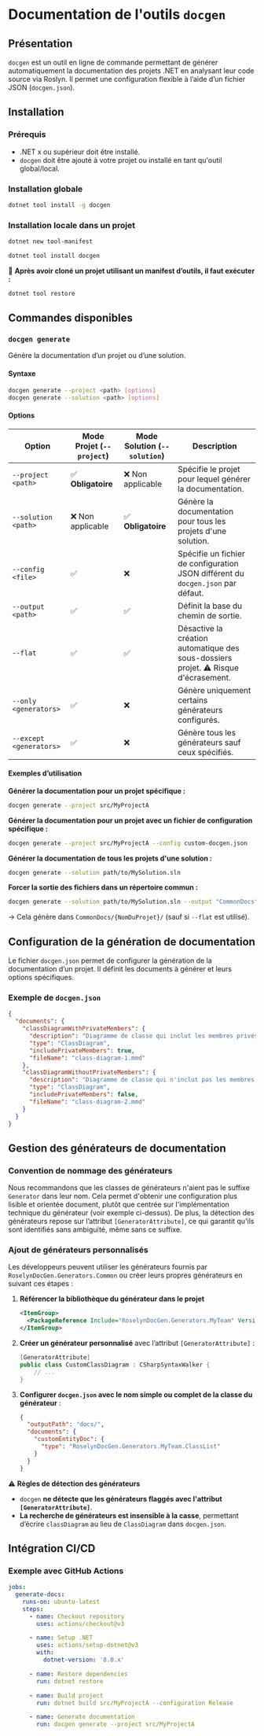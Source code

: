 # Documentation de l'outils `docgen`

## Présentation

`docgen` est un outil en ligne de commande permettant de générer automatiquement la documentation des projets .NET en analysant leur code source via Roslyn. Il permet une configuration flexible à l’aide d’un fichier JSON (`docgen.json`).

## Installation

### Prérequis

- .NET x ou supérieur doit être installé.
- `docgen` doit être ajouté à votre projet ou installé en tant qu'outil global/local.

### Installation globale

```sh
dotnet tool install -g docgen
```

### Installation locale dans un projet

```sh
dotnet new tool-manifest
```

```sh
dotnet tool install docgen
```

📌 **Après avoir cloné un projet utilisant un manifest d’outils, il faut exécuter :**

```sh
dotnet tool restore
```

## Commandes disponibles

### `docgen generate`

Génère la documentation d’un projet ou d’une solution.

#### Syntaxe

```sh
docgen generate --project <path> [options]
docgen generate --solution <path> [options]
```

#### Options

| Option                  | Mode Projet (`--project`) | Mode Solution (`--solution`) | Description                                                                        |
| ----------------------- | ------------------------- | ---------------------------- | ---------------------------------------------------------------------------------- |
| `--project <path>`      | ✅ **Obligatoire**         | ❌ Non applicable             | Spécifie le projet pour lequel générer la documentation.                           |
| `--solution <path>`     | ❌ Non applicable          | ✅ **Obligatoire**            | Génère la documentation pour tous les projets d'une solution.                      |
| `--config <file>`       | ✅                         | ❌                            | Spécifie un fichier de configuration JSON différent du `docgen.json` par défaut.   |
| `--output <path>`       | ✅                         | ✅                            | Définit la base du chemin de sortie.                                               |
| `--flat`                | ✅                         | ✅                            | Désactive la création automatique des sous-dossiers projet. ⚠ Risque d'écrasement. |
| `--only <generators>`   | ✅                         | ❌                            | Génère uniquement certains générateurs configurés.                                 |
| `--except <generators>` | ✅                         | ❌                            | Génère tous les générateurs sauf ceux spécifiés.                                   |

#### Exemples d’utilisation

**Générer la documentation pour un projet spécifique :**

```sh
docgen generate --project src/MyProjectA
```

**Générer la documentation pour un projet avec un fichier de configuration spécifique :**

```sh
docgen generate --project src/MyProjectA --config custom-docgen.json
```

**Générer la documentation de tous les projets d'une solution :**

```sh
docgen generate --solution path/to/MySolution.sln
```

**Forcer la sortie des fichiers dans un répertoire commun :**

```sh
docgen generate --solution path/to/MySolution.sln --output "CommonDocs"
```

→ Cela génère dans `CommonDocs/{NomDuProjet}/` (sauf si `--flat` est utilisé).

## Configuration de la génération de documentation

Le fichier `docgen.json` permet de configurer la génération de la documentation d’un projet. Il définit les documents à générer et leurs options spécifiques.

### Exemple de `docgen.json`

```json
{
  "documents": {
    "classDiagramWithPrivateMembers": {
      "description": "Diagramme de classe qui inclut les membres privés",
      "type": "ClassDiagram",
      "includePrivateMembers": true,
      "fileName": "class-diagram-1.mmd"
    },
    "classDiagramWithoutPrivateMembers": {
      "description": "Diagramme de classe qui n'inclut pas les membres privés",
      "type": "ClassDiagram",
      "includePrivateMembers": false,
      "fileName": "class-diagram-2.mmd"
    }
  }
}
```

## Gestion des générateurs de documentation

### Convention de nommage des générateurs

Nous recommandons que les classes de générateurs n'aient pas le suffixe `Generator` dans leur nom. Cela permet d'obtenir une configuration plus lisible et orientée document, plutôt que centrée sur l'implémentation technique du générateur (voir exemple ci-dessus). De plus, la détection des générateurs repose sur l’attribut `[GeneratorAttribute]`, ce qui garantit qu'ils sont identifiés sans ambiguïté, même sans ce suffixe.

### Ajout de générateurs personnalisés

Les développeurs peuvent utiliser les générateurs fournis par `RoselynDocGen.Generators.Common` ou créer leurs propres générateurs en suivant ces étapes :

1. **Référencer la bibliothèque du générateur dans le projet**
   ```xml
   <ItemGroup>
     <PackageReference Include="RoselynDocGen.Generators.MyTeam" Version="1.0.0" PrivateAssets="all" IncludeAssets="runtime" />
   </ItemGroup>
   ```
2. **Créer un générateur personnalisé** avec l’attribut `[GeneratorAttribute]` :
   ```csharp
   [GeneratorAttribute]
   public class CustomClassDiagram : CSharpSyntaxWalker {
       // ...
   }
   ```
3. **Configurer `docgen.json` avec le nom simple ou complet de la classe du générateur** :
   ```json
   {
     "outputPath": "docs/",
     "documents": {
       "customEntityDoc": {
         "type": "RoselynDocGen.Generators.MyTeam.ClassList"
       }
     }
   }
   ```

⚠ **Règles de détection des générateurs**

- `docgen` **ne détecte que les générateurs flaggés avec l'attribut `[GeneratorAttribute]`**.
- **La recherche de générateurs est insensible à la casse**, permettant d’écrire `classDiagram` au lieu de `ClassDiagram` dans `docgen.json`.

## Intégration CI/CD

### Exemple avec GitHub Actions

```yaml
jobs:
  generate-docs:
    runs-on: ubuntu-latest
    steps:
      - name: Checkout repository
        uses: actions/checkout@v3

      - name: Setup .NET
        uses: actions/setup-dotnet@v3
        with:
          dotnet-version: '8.0.x'

      - name: Restore dependencies
        run: dotnet restore

      - name: Build project
        run: dotnet build src/MyProjectA --configuration Release

      - name: Generate documentation
        run: docgen generate --project src/MyProjectA
```